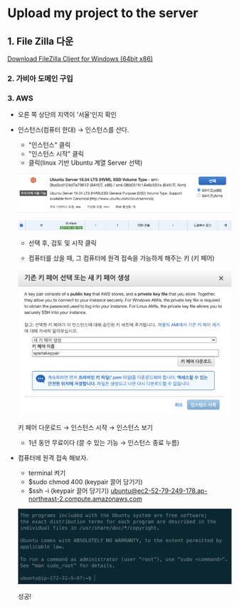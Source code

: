 # Upload my project to the server

## 1. File Zilla 다운

[Download FileZilla Client for Windows (64bit x86)](https://filezilla-project.org/download.php)

### 2. 가비아 도메인 구입

### 3. AWS

[](https://ap-northeast-2.console.aws.amazon.com/ec2/v2/home?region=ap-northeast-2)

- 오른 쪽 상단의 지역이 '서울'인지 확인
- 인스턴스(컴퓨터 한대) → 인스턴스를 산다.
    - "인스턴스" 클릭
    - "인스턴스 시작" 클릭
    - 클릭(linux 기반 Ubuntu 계열 Server 선택)

    ![Untitled](Upload%20my%20project%20to%20the%20server%20f67182bf03754547b266341812232b41/Untitled.png)

    ![Untitled](Upload%20my%20project%20to%20the%20server%20f67182bf03754547b266341812232b41/Untitled%201.png)

    - 선택 후, 검토 및 시작 클릭

    - 컴퓨터를 샀을 때, 그 컴퓨터에 원격 접속을 가능하게 해주는 키 (키 페어)

    ![Untitled](Upload%20my%20project%20to%20the%20server%20f67182bf03754547b266341812232b41/Untitled%202.png)

    키 페어 다운로드 → 인스턴스 시작 → 인스턴스 보기

    - 1년 동안 무료이다 (끌 수 있는 기능 → 인스턴스 종료 누름)

- 컴퓨터에 원격 접속 해보자.
    - terminal 켜기
    - $sudo chmod 400 (keypair 끌어 당기기)
    - $ssh -i  (keypair 끌어 당기기) [ubuntu@ec2-52-79-249-178.ap-northeast-2.compute.amazonaws.com](mailto:ubuntu@ec2-52-79-249-178.ap-northeast-2.compute.amazonaws.com)

    ![Untitled](Upload%20my%20project%20to%20the%20server%20f67182bf03754547b266341812232b41/Untitled%203.png)

    성공!